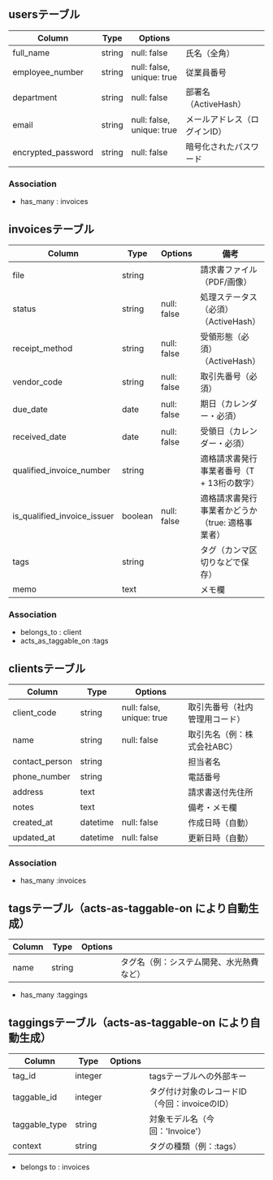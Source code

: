 
## usersテーブル

| Column             | Type   | Options                   |                            |
| ------------------ | ------ | ------------------------- |----------------------------|
| full_name          | string | null: false               | 氏名（全角）                 |
| employee_number    | string | null: false, unique: true | 従業員番号                   |
| department         | string | null: false               | 部署名（ActiveHash）        |
| email              | string | null: false, unique: true | メールアドレス（ログインID）   |
| encrypted_password | string | null: false               | 暗号化されたパスワード         |



### Association
- has_many : invoices


## invoicesテーブル

| Column                      | Type     | Options              | 備考                                      |
|-----------------------------|----------|----------------------|------------------------------------------|
| file                        | string   |                      | 請求書ファイル（PDF/画像）                   |
| status                      | string   | null: false          | 処理ステータス（必須）（ActiveHash）          |
| receipt_method              | string   | null: false          | 受領形態（必須）  （ActiveHash）             |
| vendor_code                 | string   | null: false          | 取引先番号（必須）                           |
| due_date                    | date     | null: false          | 期日（カレンダー・必須）                      |
| received_date               | date     | null: false          | 受領日（カレンダー・必須）                    |
| qualified_invoice_number    | string   |                      | 適格請求書発行事業者番号（T + 13桁の数字）      |
| is_qualified_invoice_issuer | boolean  | null: false          | 適格請求書発行事業者かどうか（true: 適格事業者） |
| tags                        | string   |                      | タグ（カンマ区切りなどで保存）                 |
| memo                        | text     |                      | メモ欄                                     |




### Association
- belongs_to : client
- acts_as_taggable_on :tags



## clientsテーブル
| Column             | Type     | Options                   |                            |
| ------------------ | -------- | ------------------------- |----------------------------|
| client_code     	 | string	  | null: false, unique: true	| 取引先番号（社内管理用コード）  |
| name             	 | string	  | null: false	              | 取引先名（例：株式会社ABC）    |
| contact_person     | string	  |                           | 担当者名                    |
| phone_number       | string	  |                           | 電話番号                    |
| address            | text	    |                           | 請求書送付先住所              |
| notes              | text	    |                           | 備考・メモ欄                 |
| created_at	       | datetime	| null: false	              | 作成日時（自動）             |
| updated_at	       | datetime	| null: false	              | 更新日時（自動）             |




### Association
- has_many :invoices


## tagsテーブル（acts-as-taggable-on により自動生成）

| Column           | Type     | Options                     |                                  |
| ---------------- | -------- | --------------------------- |----------------------------------|
| name	           | string	  |	                            |	タグ名（例：システム開発、水光熱費など）|

- has_many :taggings



## taggingsテーブル（acts-as-taggable-on により自動生成）
| Column           | Type     | Options                     |                                        |
| ---------------- | -------- | --------------------------- |----------------------------------------|
| tag_id           | integer  |	                            |	tagsテーブルへの外部キー                  |
| taggable_id  		 | integer  |	                            |	タグ付け対象のレコードID（今回：invoiceのID）|
| taggable_type	   | string	  |	                            |	対象モデル名（今回：'Invoice'）            |
| context		       | string	  |	                            |	タグの種類（例：:tags）                   |



- belongs to : invoices

